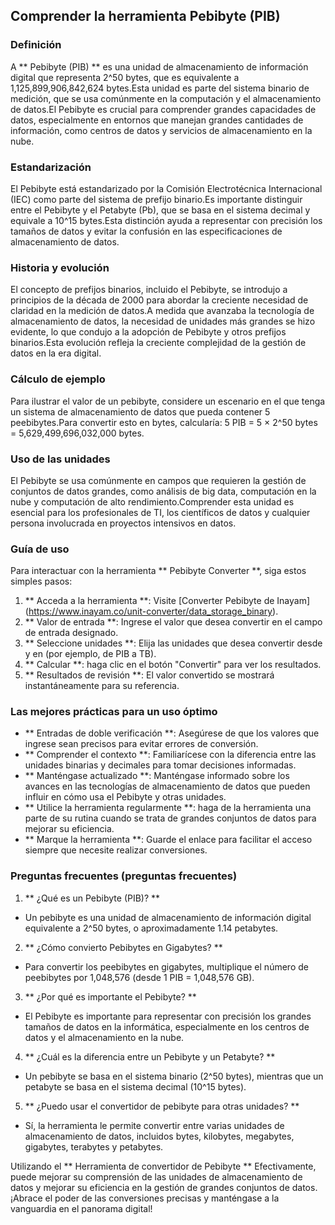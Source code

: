 ## Comprender la herramienta Pebibyte (PIB)

### Definición
A ** Pebibyte (PIB) ** es una unidad de almacenamiento de información digital que representa 2^50 bytes, que es equivalente a 1,125,899,906,842,624 bytes.Esta unidad es parte del sistema binario de medición, que se usa comúnmente en la computación y el almacenamiento de datos.El Pebibyte es crucial para comprender grandes capacidades de datos, especialmente en entornos que manejan grandes cantidades de información, como centros de datos y servicios de almacenamiento en la nube.

### Estandarización
El Pebibyte está estandarizado por la Comisión Electrotécnica Internacional (IEC) como parte del sistema de prefijo binario.Es importante distinguir entre el Pebibyte y el Petabyte (Pb), que se basa en el sistema decimal y equivale a 10^15 bytes.Esta distinción ayuda a representar con precisión los tamaños de datos y evitar la confusión en las especificaciones de almacenamiento de datos.

### Historia y evolución
El concepto de prefijos binarios, incluido el Pebibyte, se introdujo a principios de la década de 2000 para abordar la creciente necesidad de claridad en la medición de datos.A medida que avanzaba la tecnología de almacenamiento de datos, la necesidad de unidades más grandes se hizo evidente, lo que condujo a la adopción de Pebibyte y otros prefijos binarios.Esta evolución refleja la creciente complejidad de la gestión de datos en la era digital.

### Cálculo de ejemplo
Para ilustrar el valor de un pebibyte, considere un escenario en el que tenga un sistema de almacenamiento de datos que pueda contener 5 peebibytes.Para convertir esto en bytes, calcularía:
5 PIB = 5 × 2^50 bytes = 5,629,499,696,032,000 bytes.

### Uso de las unidades
El Pebibyte se usa comúnmente en campos que requieren la gestión de conjuntos de datos grandes, como análisis de big data, computación en la nube y computación de alto rendimiento.Comprender esta unidad es esencial para los profesionales de TI, los científicos de datos y cualquier persona involucrada en proyectos intensivos en datos.

### Guía de uso
Para interactuar con la herramienta ** Pebibyte Converter **, siga estos simples pasos:
1. ** Acceda a la herramienta **: Visite [Converter Pebibyte de Inayam] (https://www.inayam.co/unit-converter/data_storage_binary).
2. ** Valor de entrada **: Ingrese el valor que desea convertir en el campo de entrada designado.
3. ** Seleccione unidades **: Elija las unidades que desea convertir desde y en (por ejemplo, de PIB a TB).
4. ** Calcular **: haga clic en el botón "Convertir" para ver los resultados.
5. ** Resultados de revisión **: El valor convertido se mostrará instantáneamente para su referencia.

### Las mejores prácticas para un uso óptimo
- ** Entradas de doble verificación **: Asegúrese de que los valores que ingrese sean precisos para evitar errores de conversión.
- ** Comprender el contexto **: Familiarícese con la diferencia entre las unidades binarias y decimales para tomar decisiones informadas.
- ** Manténgase actualizado **: Manténgase informado sobre los avances en las tecnologías de almacenamiento de datos que pueden influir en cómo usa el Pebibyte y otras unidades.
- ** Utilice la herramienta regularmente **: haga de la herramienta una parte de su rutina cuando se trata de grandes conjuntos de datos para mejorar su eficiencia.
- ** Marque la herramienta **: Guarde el enlace para facilitar el acceso siempre que necesite realizar conversiones.

### Preguntas frecuentes (preguntas frecuentes)

1. ** ¿Qué es un Pebibyte (PIB)? **
- Un pebibyte es una unidad de almacenamiento de información digital equivalente a 2^50 bytes, o aproximadamente 1.14 petabytes.

2. ** ¿Cómo convierto Pebibytes en Gigabytes? **
- Para convertir los peebibytes en gigabytes, multiplique el número de peebibytes por 1,048,576 (desde 1 PIB = 1,048,576 GB).

3. ** ¿Por qué es importante el Pebibyte? **
- El Pebibyte es importante para representar con precisión los grandes tamaños de datos en la informática, especialmente en los centros de datos y el almacenamiento en la nube.

4. ** ¿Cuál es la diferencia entre un Pebibyte y un Petabyte? **
- Un pebibyte se basa en el sistema binario (2^50 bytes), mientras que un petabyte se basa en el sistema decimal (10^15 bytes).

5. ** ¿Puedo usar el convertidor de pebibyte para otras unidades? **
- Sí, la herramienta le permite convertir entre varias unidades de almacenamiento de datos, incluidos bytes, kilobytes, megabytes, gigabytes, terabytes y petabytes.

Utilizando el ** Herramienta de convertidor de Pebibyte ** Efectivamente, puede mejorar su comprensión de las unidades de almacenamiento de datos y mejorar su eficiencia en la gestión de grandes conjuntos de datos.¡Abrace el poder de las conversiones precisas y manténgase a la vanguardia en el panorama digital!